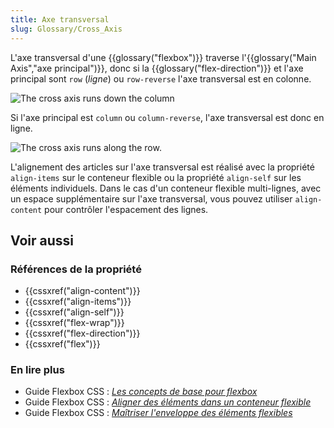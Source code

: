 ```yaml
---
title: Axe transversal
slug: Glossary/Cross_Axis
---
```


L'axe transversal d'une {{glossary("flexbox")}} traverse l'{{glossary("Main Axis","axe principal")}}, donc si la {{glossary("flex-direction")}} et l'axe principal sont `row` (_ligne_) ou `row-reverse` l'axe transversal est en colonne.

![The cross axis runs down the column](basics3.png)

Si l'axe principal est `column` ou `column-reverse`, l'axe transversal est donc en ligne.

![The cross axis runs along the row.](basics4.png)

L'alignement des articles sur l'axe transversal est réalisé avec la propriété `align-items` sur le conteneur flexible ou la propriété `align-self` sur les éléments individuels. Dans le cas d'un conteneur flexible multi-lignes, avec un espace supplémentaire sur l'axe transversal, vous pouvez utiliser `align-content` pour contrôler l'espacement des lignes.

## Voir aussi

### Références de la propriété

- {{cssxref("align-content")}}
- {{cssxref("align-items")}}
- {{cssxref("align-self")}}
- {{cssxref("flex-wrap")}}
- {{cssxref("flex-direction")}}
- {{cssxref("flex")}}

### En lire plus

- Guide Flexbox CSS : _[Les concepts de base pour flexbox](/fr/docs/Web/CSS/Disposition_flexbox_CSS/Concepts_de_base_flexbox)_
- Guide Flexbox CSS : _[Aligner des éléments dans un conteneur flexible](/fr/docs/Web/CSS/Disposition_flexbox_CSS/Aligner_des_éléments_dans_un_conteneur_flexible)_
- Guide Flexbox CSS : _[Maîtriser l'enveloppe des éléments flexibles](/fr/docs/Web/CSS/Disposition_flexbox_CSS/Maîtriser_passage_à_la_ligne_des_éléments_flexibles)_
